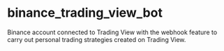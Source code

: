 # binance_trading_view_bot
Binance account connected to Trading View with the webhook feature to carry out personal trading strategies created on Trading View.
